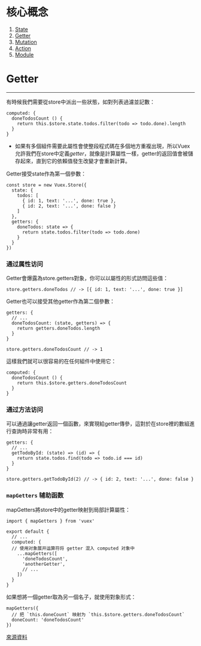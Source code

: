 # 核心概念

1. [State](https://github.com/wu-shang-ru/Vuex/tree/master/KeyConcept/State)
2. [Getter](https://github.com/wu-shang-ru/Vuex/tree/master/KeyConcept/Getter)
3. [Mutation](https://github.com/wu-shang-ru/Vuex/tree/master/KeyConcept/Mutation)
4. [Action](https://github.com/wu-shang-ru/Vuex/tree/master/KeyConcept/Action)
5. [Module](https://github.com/wu-shang-ru/Vuex/tree/master/KeyConcept/Module)

# Getter

***

有時候我們需要從store中派出一些狀態，如對列表過濾並記數：

```
computed: {
  doneTodosCount () {
    return this.$store.state.todos.filter(todo => todo.done).length
  }
}
```

- 如果有多個組件需要此屬性會使整段程式碼在多個地方重複出現，所以Vuex允許我們在store中定義*getter*，就像是計算屬性一樣，getter的返回值會被儲存起來，直到它的依賴值發生改變才會重新計算。

Getter接受state作為第一個參數：

```
const store = new Vuex.Store({
  state: {
    todos: [
      { id: 1, text: '...', done: true },
      { id: 2, text: '...', done: false }
    ]
  },
  getters: {
    doneTodos: state => {
      return state.todos.filter(todo => todo.done)
    }
  }
})
```

### 通过属性访问

Getter會爆露為store.getters對象，你可以以屬性的形式訪問這些值：

```
store.getters.doneTodos // -> [{ id: 1, text: '...', done: true }]
```

Getter也可以接受其他getter作為第二個參數：

```
getters: {
  // ...
  doneTodosCount: (state, getters) => {
    return getters.doneTodos.length
  }
}
```

```
store.getters.doneTodosCount // -> 1
```

這樣我們就可以很容易的在任何組件中使用它：

```
computed: {
  doneTodosCount () {
    return this.$store.getters.doneTodosCount
  }
}
```

### 通过方法访问

可以通過讓getter返回一個函數，來實現給getter傳參，這對於在store裡的數組進行查詢時非常有用：

```
getters: {
  // ...
  getTodoById: (state) => (id) => {
    return state.todos.find(todo => todo.id === id)
  }
}
```

```
store.getters.getTodoById(2) // -> { id: 2, text: '...', done: false }
```

### `mapGetters` 辅助函数

mapGetters將store中的getter映射到局部計算屬性：

```
import { mapGetters } from 'vuex'

export default {
  // ...
  computed: {
  // 使用对象展开运算符将 getter 混入 computed 对象中
    ...mapGetters([
      'doneTodosCount',
      'anotherGetter',
      // ...
    ])
  }
}
```

如果想將一個getter取為另一個名子，就使用對象形式：

```
mapGetters({
  // 把 `this.doneCount` 映射为 `this.$store.getters.doneTodosCount`
  doneCount: 'doneTodosCount'
})
```

[來源資料](https://vuex.vuejs.org/zh/guide/getters.html)
